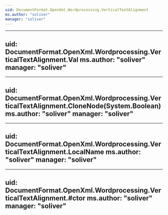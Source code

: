 ```yaml
---
uid: DocumentFormat.OpenXml.Wordprocessing.VerticalTextAlignment
ms.author: "soliver"
manager: "soliver"
---
```


---
uid: DocumentFormat.OpenXml.Wordprocessing.VerticalTextAlignment.Val
ms.author: "soliver"
manager: "soliver"
---

---
uid: DocumentFormat.OpenXml.Wordprocessing.VerticalTextAlignment.CloneNode(System.Boolean)
ms.author: "soliver"
manager: "soliver"
---

---
uid: DocumentFormat.OpenXml.Wordprocessing.VerticalTextAlignment.LocalName
ms.author: "soliver"
manager: "soliver"
---

---
uid: DocumentFormat.OpenXml.Wordprocessing.VerticalTextAlignment.#ctor
ms.author: "soliver"
manager: "soliver"
---
